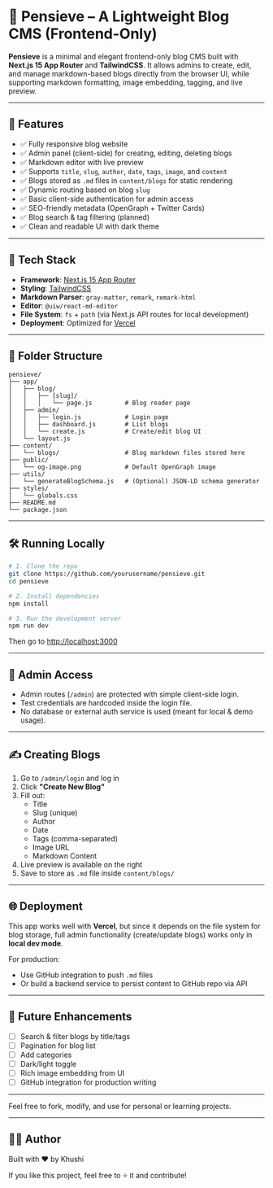 # 🧠 Pensieve – A Lightweight Blog CMS (Frontend-Only)

**Pensieve** is a minimal and elegant frontend-only blog CMS built with **Next.js 15 App Router** and **TailwindCSS**. It allows admins to create, edit, and manage markdown-based blogs directly from the browser UI, while supporting markdown formatting, image embedding, tagging, and live preview.

---

## 🚀 Features

- ✅ Fully responsive blog website
- ✅ Admin panel (client-side) for creating, editing, deleting blogs
- ✅ Markdown editor with live preview
- ✅ Supports `title`, `slug`, `author`, `date`, `tags`, `image`, and `content`
- ✅ Blogs stored as `.md` files in `content/blogs` for static rendering
- ✅ Dynamic routing based on blog `slug`
- ✅ Basic client-side authentication for admin access
- ✅ SEO-friendly metadata (OpenGraph + Twitter Cards)
- ✅ Blog search & tag filtering (planned)
- ✅ Clean and readable UI with dark theme

---

## 🧱 Tech Stack

- **Framework**: [Next.js 15 App Router](https://nextjs.org/)
- **Styling**: [TailwindCSS](https://tailwindcss.com/)
- **Markdown Parser**: `gray-matter`, `remark`, `remark-html`
- **Editor**: `@uiw/react-md-editor`
- **File System**: `fs` + `path` (via Next.js API routes for local development)
- **Deployment**: Optimized for [Vercel](https://vercel.com)

---

## 📁 Folder Structure

```
pensieve/
├── app/
│   ├── blog/
│   │   ├── [slug]/
│   │   │   └── page.js         # Blog reader page
│   ├── admin/
│   │   ├── login.js            # Login page
│   │   ├── dashboard.js        # List blogs
│   │   └── create.js           # Create/edit blog UI
│   └── layout.js
├── content/
│   └── blogs/                  # Blog markdown files stored here
├── public/
│   └── og-image.png            # Default OpenGraph image
├── utils/
│   └── generateBlogSchema.js   # (Optional) JSON-LD schema generator
├── styles/
│   └── globals.css
├── README.md
└── package.json
```

---

## 🛠️ Running Locally

```bash
# 1. Clone the repo
git clone https://github.com/yourusername/pensieve.git
cd pensieve

# 2. Install dependencies
npm install

# 3. Run the development server
npm run dev
```

Then go to [http://localhost:3000](http://localhost:3000)

---

## 🔐 Admin Access

- Admin routes (`/admin`) are protected with simple client-side login.
- Test credentials are hardcoded inside the login file.
- No database or external auth service is used (meant for local & demo usage).

---

## ✍️ Creating Blogs

1. Go to `/admin/login` and log in
2. Click **"Create New Blog"**
3. Fill out:
   - Title
   - Slug (unique)
   - Author
   - Date
   - Tags (comma-separated)
   - Image URL
   - Markdown Content
4. Live preview is available on the right
5. Save to store as `.md` file inside `content/blogs/`

---

## 🌐 Deployment

This app works well with **Vercel**, but since it depends on the file system for blog storage, full admin functionality (create/update blogs) works only in **local dev mode**.

For production:
- Use GitHub integration to push `.md` files
- Or build a backend service to persist content to GitHub repo via API

---

## 📌 Future Enhancements

- [ ] Search & filter blogs by title/tags
- [ ] Pagination for blog list
- [ ] Add categories
- [ ] Dark/light toggle
- [ ] Rich image embedding from UI
- [ ] GitHub integration for production writing

---


Feel free to fork, modify, and use for personal or learning projects.

---

## 🙋‍♂️ Author

Built with ❤️ by Khushi

If you like this project, feel free to ⭐️ it and contribute!

